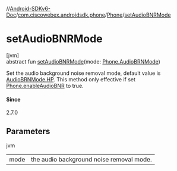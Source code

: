 //[Android-SDKv6-Doc](../../../index.md)/[com.ciscowebex.androidsdk.phone](../index.md)/[Phone](index.md)/[setAudioBNRMode](set-audio-b-n-r-mode.md)

# setAudioBNRMode

[jvm]\
abstract fun [setAudioBNRMode](set-audio-b-n-r-mode.md)(mode: [Phone.AudioBRNMode](-audio-b-r-n-mode/index.md))

Set the audio background noise removal mode, default value is [AudioBRNMode.HP](-audio-b-r-n-mode/-h-p/index.md). This method only effective if set [Phone.enableAudioBNR](enable-audio-b-n-r.md) to true.

#### Since

2.7.0

## Parameters

jvm

| | |
|---|---|
| mode | the audio background noise removal mode. |
